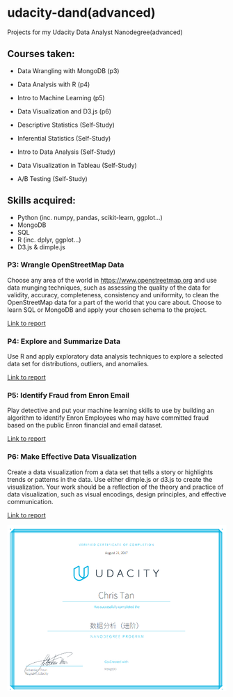 # udacity-dand(advanced)
Projects for my Udacity Data Analyst Nanodegree(advanced)

## Courses taken:
* Data Wrangling with MongoDB (p3)
* Data Analysis with R (p4)
* Intro to Machine Learning (p5)
* Data Visualization and D3.js (p6)

* Descriptive Statistics (Self-Study)
* Inferential Statistics (Self-Study)
* Intro to Data Analysis (Self-Study)
* Data Visualization in Tableau (Self-Study)
* A/B Testing (Self-Study)

## Skills acquired:
* Python (inc. numpy, pandas, scikit-learn, ggplot...)
* MongoDB
* SQL
* R (inc. dplyr, ggplot...)
* D3.js & dimple.js 

### P3: Wrangle OpenStreetMap Data

Choose any area of the world in https://www.openstreetmap.org and use data munging techniques, such as assessing the quality of the data for validity, accuracy, completeness, consistency and uniformity, to clean the OpenStreetMap data for a part of the world that you care about. Choose to learn SQL or MongoDB and apply your chosen schema to the project.

[Link to report](/p3)

### P4: Explore and Summarize Data

Use R and apply exploratory data analysis techniques to explore a selected data set for distributions, outliers, and anomalies.

[Link to report](/p4)

### P5: Identify Fraud from Enron Email

Play detective and put your machine learning skills to use by building an algorithm to identify Enron Employees who may have committed fraud based on the public Enron financial and email dataset.

[Link to report](/p5)

### P6: Make Effective Data Visualization
Create a data visualization from a data set that tells a story or highlights trends or patterns in the data. Use either dimple.js or d3.js to create the visualization. Your work should be a reflection of the theory and practice of data visualization, such as visual encodings, design principles, and effective communication.

[Link to report](/p6)

![Udacity Data Analyst Nanodegree(advanced) certificate](certificate.png)

